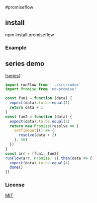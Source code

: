 #promiseflow

## install
  npm install promiseflow

### Example

## series demo

[!series](https://raw.githubusercontent.com/hcl1687/promiseflow/raw/master/series.png)]
```js
import runFlow from '../src/index'
import Promise from 'nd-promise'

const fun1 = function (data) {
  expect(data).to.be.equal(1)
  return data + 1
}
const fun2 = function (data) {
  expect(data).to.be.equal(2)
  return new Promise(resolve => {
    setTimeout(() => {
      resolve(data + 2)
    }, 50)
  })
}
const arr = [fun1, fun2]
runFlow(arr, Promise, 1).then(data => {
  expect(data).to.be.equal(4)
  done()
})
```

### License
[MIT](https://opensource.org/licenses/mit-license.php)
